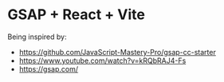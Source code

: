 # GSAP + React + Vite

Being  inspired by:

- https://github.com/JavaScript-Mastery-Pro/gsap-cc-starter
- https://www.youtube.com/watch?v=kRQbRAJ4-Fs
- https://gsap.com/

